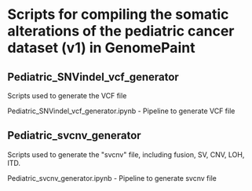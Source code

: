# Scripts for compiling the somatic alterations of the pediatric cancer dataset (v1) in GenomePaint


## Pediatric_SNVindel_vcf_generator

Scripts used to generate the VCF file 

Pediatric_SNVindel_vcf_generator.ipynb - Pipeline to generate VCF file

## Pediatric_svcnv_generator

Scripts used to generate the "svcnv" file, including fusion, SV, CNV, LOH, ITD.

Pediatric_svcnv_generator.ipynb - Pipeline to generate svcnv file
